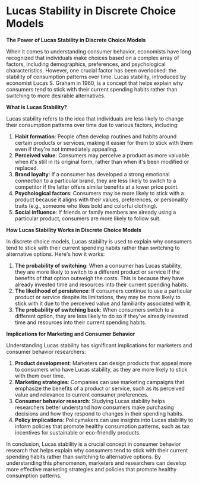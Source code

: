 # Lucas Stability in Discrete Choice Models

**The Power of Lucas Stability in Discrete Choice Models**

When it comes to understanding consumer behavior, economists have long recognized that individuals make choices based on a complex array of factors, including demographics, preferences, and psychological characteristics. However, one crucial factor has been overlooked: the stability of consumption patterns over time. Lucas stability, introduced by economist Lucas S. Graham in 1960, is a concept that helps explain why consumers tend to stick with their current spending habits rather than switching to more desirable alternatives.

**What is Lucas Stability?**

Lucas stability refers to the idea that individuals are less likely to change their consumption patterns over time due to various factors, including:

1. **Habit formation**: People often develop routines and habits around certain products or services, making it easier for them to stick with them even if they're not immediately appealing.
2. **Perceived value**: Consumers may perceive a product as more valuable when it's still in its original form, rather than when it's been modified or replaced.
3. **Brand loyalty**: If a consumer has developed a strong emotional connection to a particular brand, they are less likely to switch to a competitor if the latter offers similar benefits at a lower price point.
4. **Psychological factors**: Consumers may be more likely to stick with a product because it aligns with their values, preferences, or personality traits (e.g., someone who likes bold and colorful clothing).
5. **Social influence**: If friends or family members are already using a particular product, consumers are more likely to follow suit.

**How Lucas Stability Works in Discrete Choice Models**

In discrete choice models, Lucas stability is used to explain why consumers tend to stick with their current spending habits rather than switching to alternative options. Here's how it works:

1. **The probability of switching**: When a consumer has Lucas stability, they are more likely to switch to a different product or service if the benefits of that option outweigh the costs. This is because they have already invested time and resources into their current spending habits.
2. **The likelihood of persistence**: If consumers continue to use a particular product or service despite its limitations, they may be more likely to stick with it due to the perceived value and familiarity associated with it.
3. **The probability of switching back**: When consumers switch to a different option, they are less likely to do so if they've already invested time and resources into their current spending habits.

**Implications for Marketing and Consumer Behavior**

Understanding Lucas stability has significant implications for marketers and consumer behavior researchers:

1. **Product development**: Marketers can design products that appeal more to consumers who have Lucas stability, as they are more likely to stick with them over time.
2. **Marketing strategies**: Companies can use marketing campaigns that emphasize the benefits of a product or service, such as its perceived value and relevance to current consumer preferences.
3. **Consumer behavior research**: Studying Lucas stability helps researchers better understand how consumers make purchasing decisions and how they respond to changes in their spending habits.
4. **Policy implications**: Policymakers can use insights into Lucas stability to inform policies that promote healthy consumption patterns, such as tax incentives for sustainable or eco-friendly products.

In conclusion, Lucas stability is a crucial concept in consumer behavior research that helps explain why consumers tend to stick with their current spending habits rather than switching to alternative options. By understanding this phenomenon, marketers and researchers can develop more effective marketing strategies and policies that promote healthy consumption patterns.
